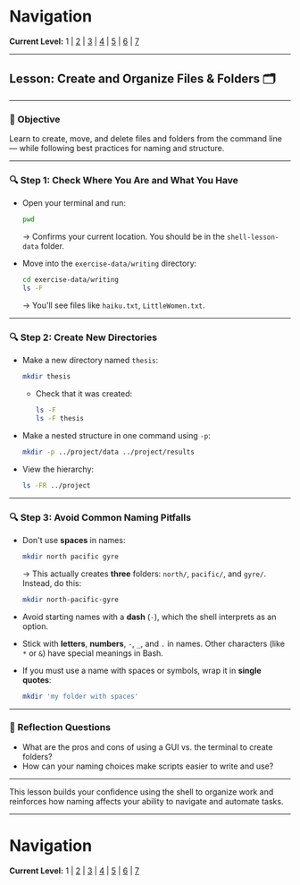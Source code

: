 # Navigation
**Current Level:** 1 | [2](./unix-shell-basics-creating-files-lv2.md) | [3](./unix-shell-basics-creating-files-lv3.md) | [4](./unix-shell-basics-creating-files-lv4.md) | [5](./unix-shell-basics-creating-files-lv5.md) | [6](./unix-shell-basics-creating-files-lv6.md) | [7](./unix-shell-basics-creating-files-lv7.md)

---

## Lesson: Create and Organize Files & Folders 🗂️

---

### 🎯 Objective

Learn to create, move, and delete files and folders from the command line — while following best practices for naming and structure.

---

### 🔍 Step 1: Check Where You Are and What You Have

* Open your terminal and run:

  ```bash
  pwd
  ```

  → Confirms your current location. You should be in the `shell-lesson-data` folder.

* Move into the `exercise-data/writing` directory:

  ```bash
  cd exercise-data/writing
  ls -F
  ```

  → You'll see files like `haiku.txt`, `LittleWomen.txt`.

---

### 🔍 Step 2: Create New Directories

* Make a new directory named `thesis`:

  ```bash
  mkdir thesis
  ```

  * Check that it was created:

    ```bash
    ls -F
    ls -F thesis
    ```

* Make a nested structure in one command using `-p`:

  ```bash
  mkdir -p ../project/data ../project/results
  ```

* View the hierarchy:

  ```bash
  ls -FR ../project
  ```

---

### 🔍 Step 3: Avoid Common Naming Pitfalls

* Don't use **spaces** in names:

  ```bash
  mkdir north pacific gyre
  ```

  → This actually creates **three** folders: `north/`, `pacific/`, and `gyre/`. Instead, do this:

  ```bash
  mkdir north-pacific-gyre
  ```

* Avoid starting names with a **dash** (`-`), which the shell interprets as an option.

* Stick with **letters**, **numbers**, `-`, `_`, and `.` in names. Other characters (like `*` or `&`) have special meanings in Bash.

* If you must use a name with spaces or symbols, wrap it in **single quotes**:

  ```bash
  mkdir 'my folder with spaces'
  ```

---

### 📝 Reflection Questions

* What are the pros and cons of using a GUI vs. the terminal to create folders?
* How can your naming choices make scripts easier to write and use?

---

This lesson builds your confidence using the shell to organize work and reinforces how naming affects your ability to navigate and automate tasks.

---

# Navigation
**Current Level:** 1 | [2](./unix-shell-basics-creating-files-lv2.md) | [3](./unix-shell-basics-creating-files-lv3.md) | [4](./unix-shell-basics-creating-files-lv4.md) | [5](./unix-shell-basics-creating-files-lv5.md) | [6](./unix-shell-basics-creating-files-lv6.md) | [7](./unix-shell-basics-creating-files-lv7.md)
